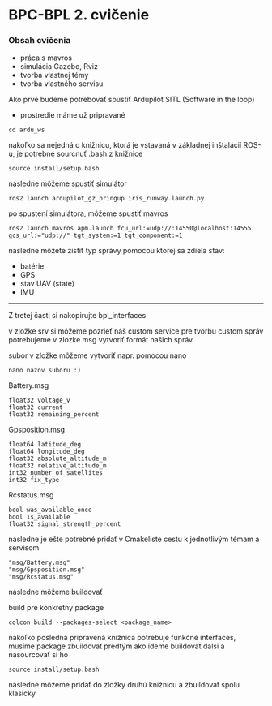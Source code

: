 # BPC-BPL 2. cvičenie

### Obsah cvičenia
- práca s mavros
- simulácia Gazebo, Rviz
- tvorba vlastnej témy
- tvorba vlastného servisu


Ako prvé budeme potrebovať spustiť Ardupilot SITL (Software in the loop)
- prostredie máme už pripravané


```
cd ardu_ws
```

nakoľko sa nejedná o knižnicu, ktorá je vstavaná v základnej inštalácií ROS-u, je potrebné sourcnuť .bash z knižnice
```
source install/setup.bash
```

následne môžeme spustiť simulátor
```
ros2 launch ardupilot_gz_bringup iris_runway.launch.py
```

po spustení simulátora, môžeme spustiť mavros
```
ros2 launch mavros apm.launch fcu_url:=udp://:14550@localhost:14555 gcs_url:="udp://" tgt_system:=1 tgt_component:=1
```

nasledne môžete zistiť typ správy pomocou ktorej sa zdiela stav:
- batérie
- GPS
- stav UAV (state)
- IMU

------
Z tretej časti si nakopirujte bpl_interfaces

v zložke srv si môžeme pozrieť náš custom service
pre tvorbu custom správ potrebujeme v zlozke msg vytvoriť formát našich správ

subor v zložke môžeme vytvoriť napr. pomocou nano
```
nano nazov suboru :)
```
Battery.msg
```
float32 voltage_v
float32 current
float32 remaining_percent
```
Gpsposition.msg
```
float64 latitude_deg
float64 longitude_deg
float32 absolute_altitude_m
float32 relative_altitude_m
int32 number_of_satellites
int32 fix_type
```
Rcstatus.msg
```
bool was_available_once
bool is_available
float32 signal_strength_percent
```

následne je ešte potrebné pridať v Cmakeliste cestu k jednotlivým témam a servisom
```
"msg/Battery.msg"
"msg/Gpsposition.msg"
"msg/Rcstatus.msg"
```

následne môžeme buildovať

build pre konkretny package
```
colcon build --packages-select <package_name>
```

nakoľko posledná pripravená knižnica potrebuje funkčné interfaces, musíme package zbuildovat predtým ako ideme buildovat dalsi a nasourcovať si ho
```
source install/setup.bash
```
následne môžeme pridať do zložky druhú knižnicu a zbuildovat spolu klasicky
